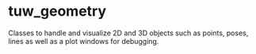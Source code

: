 # tuw_geometry
Classes to handle and visualize 2D and 3D objects such as points, poses, lines as well as a plot windows for debugging.
